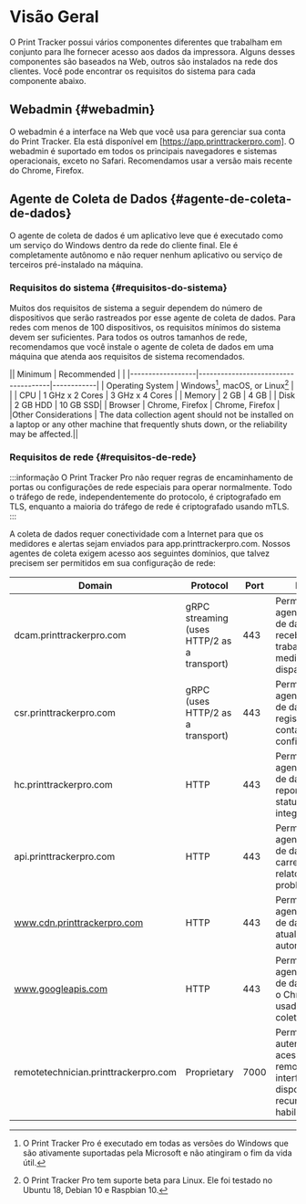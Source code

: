 # Visão Geral
O Print Tracker possui vários componentes diferentes que trabalham em conjunto para lhe fornecer acesso aos dados da impressora. Alguns desses componentes são baseados na Web, outros são instalados na rede dos clientes. Você pode encontrar os requisitos do sistema para cada componente abaixo.

## Webadmin {#webadmin}
O webadmin é a interface na Web que você usa para gerenciar sua conta do Print Tracker. Ela está disponível em [https://app.printtrackerpro.com]. O webadmin é suportado em todos os principais navegadores e sistemas operacionais, exceto no Safari. Recomendamos usar a versão mais recente do Chrome, Firefox.

## Agente de Coleta de Dados {#agente-de-coleta-de-dados}
O agente de coleta de dados é um aplicativo leve que é executado como um serviço do Windows dentro da rede do cliente final. Ele é completamente autônomo e não requer nenhum aplicativo ou serviço de terceiros pré-instalado na máquina.

### Requisitos do sistema {#requisitos-do-sistema}
Muitos dos requisitos de sistema a seguir dependem do número de dispositivos que serão rastreados por esse agente de coleta de dados. Para redes com menos de 100 dispositivos, os requisitos mínimos do sistema devem ser suficientes. Para todos os outros tamanhos de rede, recomendamos que você instale o agente de coleta de dados em uma máquina que atenda aos requisitos de sistema recomendados.

|| Minimum          | Recommended                         |     |
|------------------|-------------------------------------|------------|
| Operating System | Windows[^1], macOS, or Linux[^2] |     |
| CPU              | 1 GHz x 2 Cores                     | 3 GHz x 4 Cores |
| Memory           | 2 GB                                | 4 GB |
| Disk             | 2 GB HDD                            | 10 GB SSD|
| Browser          | Chrome, Firefox                     | Chrome, Firefox |
|Other Considerations | The data collection agent should not be installed on a laptop or any other machine that frequently shuts down, or the reliability may be affected.||

### Requisitos de rede {#requisitos-de-rede}
:::informação
O Print Tracker Pro não requer regras de encaminhamento de portas ou configurações de rede especiais para operar normalmente. Todo o tráfego de rede, independentemente do protocolo, é criptografado em TLS, enquanto a maioria do tráfego de rede é criptografado usando mTLS.
:::

A coleta de dados requer conectividade com a Internet para que os medidores e alertas sejam enviados para app.printtrackerpro.com. Nossos agentes de coleta exigem acesso aos seguintes domínios, que talvez precisem ser permitidos em sua configuração de rede:

| Domain                               | Protocol                                    | Port | Purpose                                                                                             |
|--------------------------------------|---------------------------------------------|------|-----------------------------------------------------------------------------------------------------|
| dcam.printtrackerpro.com             | gRPC streaming (uses HTTP/2 as a transport) | 443  | Permite que os agentes de coleta de dados recebam trabalhos, enviem medidores e disparem alertas.  |
| csr.printtrackerpro.com              | gRPC (uses HTTP/2 as a transport)           | 443  | Permite que os agentes de coleta de dados se registrem em contas configuradas.                         |
| hc.printtrackerpro.com               | HTTP                                        | 443  | Permite que os agentes de coleta de dados reportem seu status de integridade.                       |
| api.printtrackerpro.com              | HTTP                                        | 443  | Permite que os agentes de coleta de dados carreguem relatórios de problemas.                      |
| www.cdn.printtrackerpro.com          | HTTP                                        | 443  | Permite que os agentes de coleta de dados se atualizem automaticamente.                             |
| www.googleapis.com                   | HTTP                                        | 443  | Permite que os agentes de coleta de dados baixem o Chromium, o usado para coleta de dados.         |
| remotetechnician.printtrackerpro.com | Proprietary                                 | 7000 | Permite usuários autenticados acessarem remotamente a interface Web do dispositivo se o recurso estiver habilitado. |

[//]: # (If [Advanced Troubleshooting Mode]&#40;../security/advanced-troubleshooting-mode.md&#41; is enabled, you will need to make sure your network is compatible with the [Tailscale]&#40;https://tailscale.com/kb/1082/firewall-ports/#what-if-i-really-really-want-to-specify-the-hostnames-that-tailscale-uses-to-operate-its-service&#41; network requirements.)

[^1]: O Print Tracker Pro é executado em todas as versões do Windows que são ativamente suportadas pela Microsoft e não atingiram o fim da vida útil.
[^2]: O Print Tracker Pro tem suporte beta para Linux. Ele foi testado no Ubuntu 18, Debian 10 e Raspbian 10.
